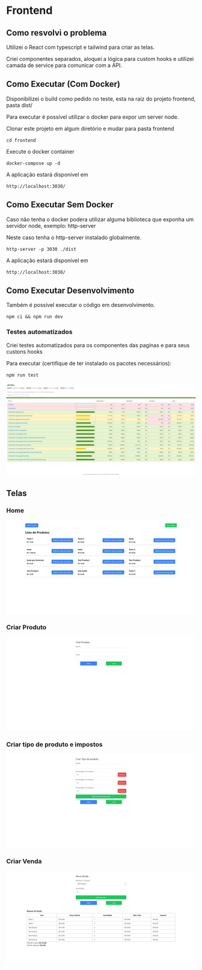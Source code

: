 # Frontend

## Como resvolvi o problema

Utilizei o React com typescript e tailwind para criar as telas.

Criei componentes separados, aloquei a lógica para custom hooks e utilizei camada de service para comunicar com a API.

## Como Executar (Com Docker)

Disponibilizei o build como pedido no teste, esta na raiz do projeto frontend, pasta dist/

Para executar é possível utilizar o docker para expor um server node.

Clonar este projeto em algum diretório e mudar para pasta frontend

```console
cd frontend
```
Execute o docker container

```console
docker-compose up -d
```

A aplicação estará disponível em

```console
http://localhost:3030/
```

## Como Executar Sem Docker

Caso não tenha o docker podera utilizar alguma biblioteca que exponha um servidor node, exemplo: http-server

Neste caso tenha o http-server instalado globalmente.

```console
http-server -p 3030 ./dist
```

A aplicação estará disponível em

```console
http://localhost:3030/
```

## Como Executar Desenvolvimento

Também é possível executar o código em desenvolvimento.

```console
npm ci && npm run dev
```

### Testes automatizados

Criei testes automatizados para os componentes das paginas e para seus custons hooks

Para executar (certifique de ter instalado os pacotes necessários):

```console
npm run test
```
<p align="center">
    <img  src=".github/images/cobertura_testes.png">
</p>

## Telas

### Home

<p align="center">
    <img  src=".github/images/home.png">
</p>

### Criar Produto

<p align="center">
    <img  src=".github/images/new_product.png">
</p>

### Criar tipo de produto e impostos

<p align="center">
    <img  src=".github/images/new_type_product.png">
</p>

### Criar Venda

<p align="center">
    <img  src=".github/images/new_sale.png">
</p>

